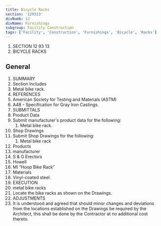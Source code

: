 ```yaml
---
title: Bicycle Racks
section: '129313'
divNumb: 12
divName: Furnishings
subgroup: Facility Construction
tags: ['Facility', 'Construction', 'Furnishings', 'Bicycle', 'Racks']
---
```


1. SECTION 12 93 13
1. BICYCLE RACKS

## General

   1. SUMMARY
   1. Section Includes
   1. Metal bike rack.
   1. REFERENCES
   1. American Society for Testing and Materials (ASTM)
   1. A48 - Specification for Gray Iron Castings.
   1. SUBMITTALS
   1. Product Data
   1. Submit manufacturer's product data for the following:
      1. Metal bike rack.
   1. Shop Drawings
   1. Submit Shop Drawings for the following:
      1. Metal bike rack
   1. Products
   1. manufacturer
   1. S & G Erectors
   1. Howell
   1. MI “Hoop Bike Rack”
   1. Materials
   1. Vinyl-coated steel.
   1. EXECUTION
   1. metal bike racks
   1. Locate the bike racks as shown on the Drawings.
   1. ADJUSTMENTS
   1. It is understood and agreed that should minor changes and deviations from the locations established on the Drawings be required by the Architect, this shall be done by the Contractor at no additional cost thereto.

